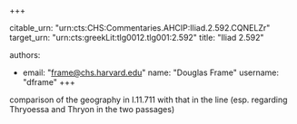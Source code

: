 +++


citable_urn: "urn:cts:CHS:Commentaries.AHCIP:Iliad.2.592.CQNELZr"
target_urn: "urn:cts:greekLit:tlg0012.tlg001:2.592"
title: "Iliad 2.592"

authors:
- email: "frame@chs.harvard.edu"
  name: "Douglas Frame"
  username: "dframe"
+++

<p>comparison of the geography in I.11.711 with that in the line (esp. regarding Thryoessa and Thryon in the two passages)</p>